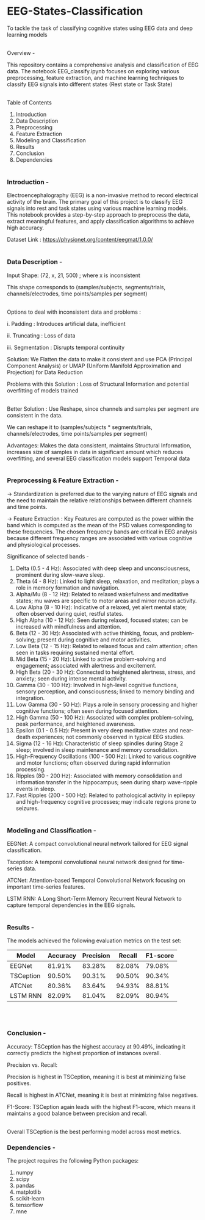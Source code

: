 # EEG-States-Classification
 To tackle the task of classifying cognitive states using EEG data and deep learning models
<br><br>

Overview - 

This repository contains a comprehensive analysis and classification of EEG data. The notebook EEG_classify.ipynb focuses on exploring various preprocessing, feature extraction, and machine learning techniques to classify EEG signals into different states (Rest state or Task State)
<br><br>

Table of Contents
1. Introduction
2. Data Description
3. Preprocessing
4. Feature Extraction
5. Modeling and Classification
6. Results
7. Conclusion
8. Dependencies
<br><br>

### Introduction -

Electroencephalography (EEG) is a non-invasive method to record electrical activity of the brain. The primary goal of this project is to classify EEG signals into rest and task states using various machine learning models. This notebook provides a step-by-step approach to preprocess the data, extract meaningful features, and apply classification algorithms to achieve high accuracy.

Dataset Link : https://physionet.org/content/eegmat/1.0.0/
<br><br>

### Data Description -

Input Shape: (72, x, 21, 500) ; where x is inconsistent

This shape corresponds to (samples/subjects, segments/trials, channels/electrodes, time points/samples per segment)
<br><br>

Options to deal with inconsistent data and problems :

i.   Padding : Introduces artificial data, inefficient

ii.  Truncating : Loss of data

iii. Segmentation : Disrupts temporal continuity

Solution: We Flatten the data to make it consistent and use PCA (Principal Component Analysis) or UMAP (Uniform Manifold Approximation and Projection) for Data Reduction 

Problems with this Solution : Loss of Structural Information and potential overfitting of models trained
<br><br>

Better Solution : Use Reshape, since channels and samples per segment are consistent in the data.

We can reshape it to (samples/subjects * segments/trials, channels/electrodes, time points/samples per segment)

Advantages: Makes the data consistent, maintains Structural Information, increases size of samples in data in significant amount which reduces overfitting, and several EEG classification models support Temporal data
<br><br>

### Preprocessing & Feature Extraction -

-> Standardization is preferred due to the varying nature of EEG signals and the need to maintain the relative relationships between different channels and time points.


-> Feature Extraction : Key Features are computed as the power within the band which is computed as the mean of the PSD values corresponding to these frequencies. The chosen frequency bands are critical in EEG analysis because different frequency ranges are associated with various cognitive and physiological processes.

Significance of selected bands -

1. Delta (0.5 - 4 Hz): Associated with deep sleep and unconsciousness, prominent during slow-wave sleep.
2. Theta (4 - 8 Hz): Linked to light sleep, relaxation, and meditation; plays a role in memory formation and navigation.
3. Alpha/Mu (8 - 12 Hz): Related to relaxed wakefulness and meditative states; mu waves are specific to motor areas and mirror neuron activity.
4. Low Alpha (8 - 10 Hz): Indicative of a relaxed, yet alert mental state; often observed during quiet, restful states.
5. High Alpha (10 - 12 Hz): Seen during relaxed, focused states; can be increased with mindfulness and attention.
6. Beta (12 - 30 Hz): Associated with active thinking, focus, and problem-solving; present during cognitive and motor activities.
7. Low Beta (12 - 15 Hz): Related to relaxed focus and calm attention; often seen in tasks requiring sustained mental effort.
8. Mid Beta (15 - 20 Hz): Linked to active problem-solving and engagement; associated with alertness and excitement.
9. High Beta (20 - 30 Hz): Connected to heightened alertness, stress, and anxiety; seen during intense mental activity.
10. Gamma (30 - 100 Hz): Involved in high-level cognitive functions, sensory perception, and consciousness; linked to memory binding and integration.
11. Low Gamma (30 - 50 Hz): Plays a role in sensory processing and higher cognitive functions; often seen during focused attention.
12. High Gamma (50 - 100 Hz): Associated with complex problem-solving, peak performance, and heightened awareness.
13. Epsilon (0.1 - 0.5 Hz): Present in very deep meditative states and near-death experiences; not commonly observed in typical EEG studies.
14. Sigma (12 - 16 Hz): Characteristic of sleep spindles during Stage 2 sleep; involved in sleep maintenance and memory consolidation.
15. High-Frequency Oscillations (100 - 500 Hz): Linked to various cognitive and motor functions; often observed during rapid information processing.
16. Ripples (80 - 200 Hz): Associated with memory consolidation and information transfer in the hippocampus; seen during sharp wave-ripple events in sleep.
17. Fast Ripples (200 - 500 Hz): Related to pathological activity in epilepsy and high-frequency cognitive processes; may indicate regions prone to seizures.
<br><br>


### Modeling and Classification -


EEGNet: A compact convolutional neural network tailored for EEG signal classification.

Tsception: A temporal convolutional neural network designed for time-series data.

ATCNet: Attention-based Temporal Convolutional Network focusing on important time-series features.

LSTM RNN: A Long Short-Term Memory Recurrent Neural Network to capture temporal dependencies in the EEG signals.
<br><br>


### Results -

The models achieved the following evaluation metrics on the test set:

| Model      | Accuracy | Precision | Recall  | F1-score |
|------------|----------|-----------|---------|----------|
| EEGNet     | 81.91%   | 83.28%    | 82.08%  | 79.08%   |
| TSCeption  | 90.50%   | 90.31%    | 90.50%  | 90.34%   |
| ATCNet     | 80.36%   | 83.64%    | 94.93%  | 88.81%   |
| LSTM RNN   | 82.09%   | 81.04%    | 82.09%  | 80.94%   |

<br><br>
### Conclusion -

Accuracy: TSCeption has the highest accuracy at 90.49%, indicating it correctly predicts the highest proportion of instances overall.

Precision vs. Recall:

  Precision is highest in TSCeption, meaning it is best at minimizing false positives.
  
  Recall is highest in ATCNet, meaning it is best at minimizing false negatives.
  
F1-Score: TSCeption again leads with the highest F1-score, which means it maintains a good balance between precision and recall.<br><br>


Overall TSCeption is the best performing model across most metrics.


### Dependencies -

The project requires the following Python packages:

1. numpy
2. scipy
3. pandas
4. matplotlib
5. scikit-learn
6. tensorflow
7. mne

